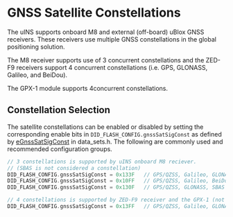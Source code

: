 # GNSS Satellite Constellations

The uINS supports onboard M8 and external (off-board) uBlox GNSS receivers.  These receivers use multiple GNSS constellations in the global positioning solution.  

The M8 receiver supports use of 3 concurrent constellations and the ZED-F9 receivers support 4 concurrent constellations (i.e. GPS, GLONASS, Galileo, and BeiDou).

The GPX-1 module supports 4concurrent constellations.

## Constellation Selection

The satellite constellations can be enabled or disabled by setting the corresponding enable bits in `DID_FLASH_CONFIG.gnssSatSigConst` as defined by [eGnssSatSigConst](../../com-protocol/DID-descriptions/#did_flash_configgnsssatsigconst) in data_sets.h.  The following are commonly used and recommended configuration groups. 

```c++
// 3 constellations is supported by uINS onboard M8 reciever.  
// (SBAS is not considered a constellation)
DID_FLASH_CONFIG.gnssSatSigConst = 0x133F	// GPS/QZSS, Galileo, GLONASS, SBAS
DID_FLASH_CONFIG.gnssSatSigConst = 0x10FF	// GPS/QZSS, Galileo, BeiDou, SBAS
DID_FLASH_CONFIG.gnssSatSigConst = 0x130F	// GPS/QZSS, GLONASS, SBAS

// 4 constellations is supported by ZED-F9 receiver and the GPX-1 (not uINS onboard M8 receiver).
DID_FLASH_CONFIG.gnssSatSigConst = 0x13FF	// GPS/QZSS, Galileo, GLONASS, BeiDou, SBAS
```


